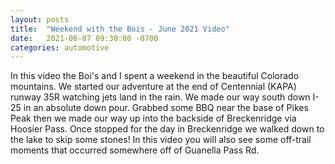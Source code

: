 ```yaml
---
layout: posts
title:  "Weekend with the Bois - June 2021 Video"
date:   2021-06-07 09:30:00 -0700
categories: automotive
---
```

In this video the Boi's and I spent a weekend in the beautiful Colorado mountains. We started our adventure at the end of Centennial (KAPA) runway 35R watching jets land in the rain. We made our way south down I-25 in an absolute down pour. Grabbed some BBQ near the base of Pikes Peak then we made our way up into the backside of Breckenridge via Hoosier Pass. Once stopped for the day in Breckenridge we walked down to the lake to skip some stones!
In this video you will also see some off-trail moments that occurred somewhere off of Guanella Pass Rd.
